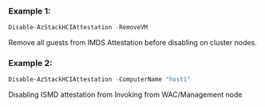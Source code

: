 ### Example 1: 
```powershell
Disable-AzStackHCIAttestation -RemoveVM
```

Remove all guests from IMDS Attestation before disabling on cluster nodes.

### Example 2: 
```powershell
Disable-AzStackHCIAttestation -ComputerName "host1"
```

Disabling ISMD attestation from Invoking from WAC/Management node 